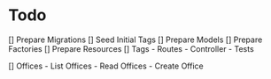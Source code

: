 # Todo

[] Prepare Migrations
[] Seed Initial Tags
[] Prepare Models
[] Prepare Factories
[] Prepare Resources
[] Tags
	- Routes
	- Controller
	- Tests

[] Offices
	- List Offices
	- Read Offices
	- Create Office
